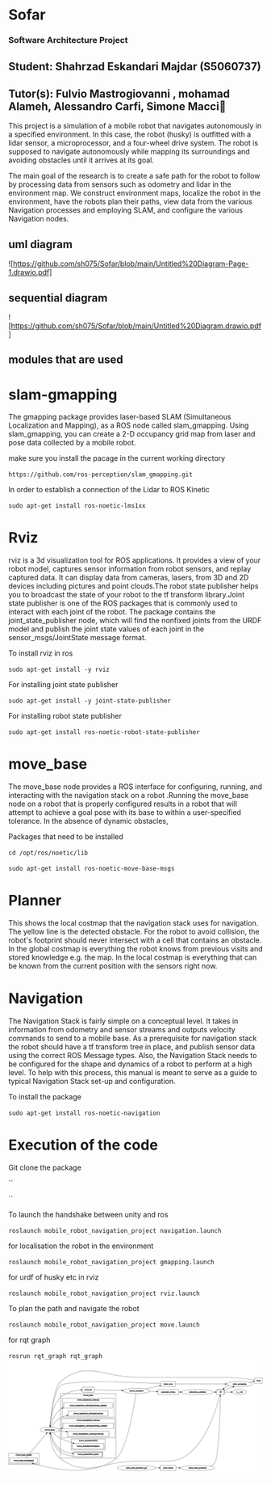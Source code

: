 # Sofar
### Software Architecture Project


## Student: Shahrzad Eskandari Majdar (S5060737)

## Tutor(s): Fulvio Mastrogiovanni , mohamad Alameh, Alessandro Carfi, Simone Macciٍ


This project is a simulation of a mobile robot that navigates autonomously in a specified environment. In this case, the robot (husky) is outfitted with a lidar sensor, a microprocessor, and a four-wheel drive system. The robot is supposed to navigate autonomously while mapping its surroundings and avoiding obstacles until it arrives at its goal.

The main goal of the research is to create a safe path for the robot to follow by processing data from sensors such as odometry and lidar in the environment map. We construct environment maps, localize the robot in the environment, have the robots plan their paths, view data from the various Navigation processes and employing SLAM, and configure the various Navigation nodes.


## uml diagram
![https://github.com/sh075/Sofar/blob/main/Untitled%20Diagram-Page-1.drawio.pdf]


## sequential diagram
![https://github.com/sh075/Sofar/blob/main/Untitled%20Diagram.drawio.pdf]

## modules that are used

# slam-gmapping

The gmapping package provides laser-based SLAM (Simultaneous Localization and Mapping), as a ROS node called slam_gmapping. Using slam_gmapping, you can create a 2-D occupancy grid map from laser and pose data collected by a mobile robot.

make sure you install the pacage in the current working directory 

`https://github.com/ros-perception/slam_gmapping.git`

In order to establish a connection of the Lidar to ROS Kinetic

`sudo apt-get install ros-noetic-lms1xx`

# Rviz

rviz is a 3d visualization tool for ROS applications. It provides a view of your robot model, captures sensor information from robot sensors, and replay captured data. It can display data from cameras, lasers, from 3D and 2D devices including pictures and point clouds.The robot state publisher helps you to broadcast the state of your robot to the tf transform library.Joint state publisher is one of the ROS packages that is commonly used to interact with each joint of the robot. The package contains the joint_state_publisher node, which will find the nonfixed joints from the URDF model and publish the joint state values of each joint in the sensor_msgs/JointState message format.

To install rviz in ros 

`sudo apt-get install -y rviz`

For installing joint state publisher

`sudo apt-get install -y joint-state-publisher`

For installing robot state publisher

`sudo apt-get install ros-noetic-robot-state-publisher`


# move_base
The move_base node provides a ROS interface for configuring, running, and interacting with the navigation stack on a robot .Running the move_base node on a robot that is properly configured results in a robot that will attempt to achieve a goal pose with its base to within a user-specified tolerance. In the absence of dynamic obstacles,

Packages that need to be installed

`cd /opt/ros/noetic/lib`

`sudo apt-get install ros-noetic-move-base-msgs`


# Planner

This shows the local costmap that the navigation stack uses for navigation. The yellow line is the detected obstacle. For the robot to avoid collision, the robot's footprint should never intersect with a cell that contains an obstacle.
In the global costmap is everything the robot knows from previous visits and stored knowledge e.g. the map. In the local costmap is everything that can be known from the current position with the sensors right now. 

# Navigation

The Navigation Stack is fairly simple on a conceptual level. It takes in information from odometry and sensor streams and outputs velocity commands to send to a mobile base. As a prerequisite for navigation stack the robot should have a tf transform tree in place, and publish sensor data using the correct ROS Message types. Also, the Navigation Stack needs to be configured for the shape and dynamics of a robot to perform at a high level. To help with this process, this manual is meant to serve as a guide to typical Navigation Stack set-up and configuration.


To install the package

`sudo apt-get install ros-noetic-navigation`



# Execution of the code

Git clone the package

``

``

To launch the handshake between unity and ros

`roslaunch mobile_robot_navigation_project navigation.launch`

for localisation the robot in the environment

`roslaunch mobile_robot_navigation_project gmapping.launch`

for urdf of husky etc in rviz

`roslaunch mobile_robot_navigation_project rviz.launch`

To plan the path and navigate the robot 

`roslaunch mobile_robot_navigation_project move.launch`

for rqt graph

`rosrun rqt_graph rqt_graph`
![rosgraph](https://github.com/sh075/Sofar/blob/main/rqt_graph.png)






